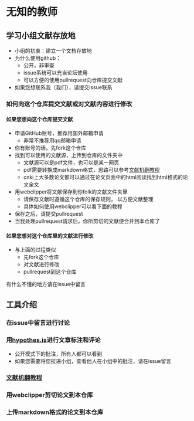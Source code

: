 # 无知的教师

## 学习小组文献存放地

- 小组的初衷：建立一个文档存放地
- 为什么使用github：
  - 公开，非审查
  - issue系统可以充当论坛使用
  - 可以方便的使用pullrequest向仓库提交文献
- 如果您想联系我（我们），请提交issue联系

### 如何向这个仓库提交文献或对文献内容进行修改

#### 如果您想向这个仓库提交文献

- 申请GitHub账号，推荐用国外邮箱申请
  - 非常不推荐用qq邮箱申请
- 你有账号的话，先fork这个仓库
- 找到可以使用的文献源，上传到仓库的文件夹中
  - 文献源可以是pdf文件，也可以是某一网页
  - pdf需要转换成markdown格式，思路可以参考[文献机翻教程](https://github.com/Ingnorant-May/Le-Ma-tre-ignorant/blob/main/%E5%B7%A5%E5%85%B7%E4%BB%8B%E7%BB%8D/%E5%A6%82%E4%BD%95%E6%9C%BA%E7%BF%BB%E6%96%87%E6%A1%A3.md)
  - cnki上大多数论文都可以通过在论文页面中的html阅读找到html格式的论文全文
- 用webclipper将文献保存到你folk的文献文件夹里
  - 请保存文献时遵循这个仓库的保存规则， 以方便文献整理
  - 具体如何使用webclipper可以看下面的教程
- 保存之后，请提交pullrequest
- 当我处理pullrequest请求后，你所剪切的文献便合并到本仓库了

#### 如果您想对这个仓库里的文献进行修改

- 与上面的过程类似
  - 先fork这个仓库
  - 对文献进行修改
  - pullrequest到这个仓库

有什么不懂的地方请在issue中留言


## 工具介绍

### 在issue中留言进行讨论

### 用[hypothes.is](https://hypothes.is/users/Le_Maitre_ignorant)进行文章标注和评论

- 公开模式下的批注，所有人都可以看到
- 如果您需要将您拉进小组，查看他人在小组中的批注，请在issue留言

### [文献机翻教程](https://github.com/Ingnorant-May/Le-Ma-tre-ignorant/blob/main/%E5%B7%A5%E5%85%B7%E4%BB%8B%E7%BB%8D/%E5%A6%82%E4%BD%95%E6%9C%BA%E7%BF%BB%E6%96%87%E6%A1%A3.md)

### 用webclipper剪切论文到本仓库

### 上传markdown格式的论文到本仓库
